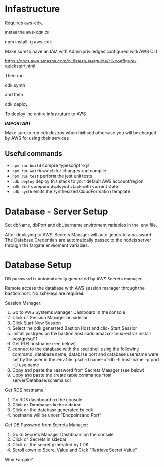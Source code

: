 # Infastructure

Requires aws-cdk.

install the aws-cdk cli

npm install -g aws-cdk

Make sure to have an IAM with Admin priviledges configured with AWS CLI

https://docs.aws.amazon.com/cli/latest/userguide/cli-configure-quickstart.html

Then run

cdk synth

and then

cdk deploy

To deploy the entire infastruture to AWS

**_IMPORTANT_**

Make sure to run cdk destroy when finihsed otherwise you will be charged by AWS for
using their services

## Useful commands

- `npm run build` compile typescript to js
- `npm run watch` watch for changes and compile
- `npm run test` perform the jest unit tests
- `cdk deploy` deploy this stack to your default AWS account/region
- `cdk diff` compare deployed stack with current state
- `cdk synth` emits the synthesized CloudFormation template

# Database - Server Setup

Set dbName, dbPort and dbUsername enviroment variables in the .env file.

After deploying to AWS, Secrets Manager will auto generate a password. The Database Credentials are automatically passed to the nodejs server through the fargate enviroment variables.

# Database Setup

DB password is automatiacally generated by AWS Secrets manager

Remote access the database with AWS session manager through the bastion host. No ssh/keys are required.

Session Manager:

1. Go to AWS Systems Manager Dashboard in the console
2. Click on Session Manager on sidebar
3. Click Start New Session
4. Select the cdk generated Bastion Host and click Start Session
5. install postgres on the bastion host
   sudo amazon-linux-extras install postgresql11
6. Get RDS hostname (see below)
7. connect to the database with the psql shell using the following command. database name, database port and database username were set by the user in the .env file.
   psql -d name-of-db -h host-name -p port -U username
8. Copy and paste the password from Secrets Manager (see below)
9. Copy and paste the create table commands from server/Database/schema.sql

Get RDS hostname

1. Go RDS dashboard on the console
2. Click on Databases in the sidebar
3. Click on the database generated by cdk
4. hostname will be under "Endpoint and Port"

Get DB Password from Secrets Manager:

1. Go to Secrets Manager Dashboard on the console
2. Click on Secrets in sidebar
3. Click on the secret generated by CDK
4. Scroll down to Secret Value and Click "Retrieve Secret Value"

Why Fargate?

